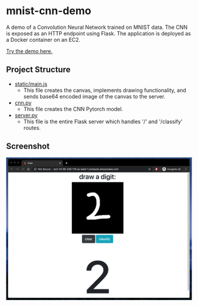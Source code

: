 # mnist-cnn-demo

A demo of a Convolution Neural Network trained on MNIST data. The CNN is exposed as an HTTP endpoint using Flask. The application is deployed as a Docker container on an EC2.

[Try the demo here.](http://ec2-13-56-233-174.us-west-1.compute.amazonaws.com/)

## Project Structure
* [static/main.js](https://github.com/arman-ashrafian/mnist-cnn-demo/blob/master/static/main.js)
  - This file creates the canvas, implements drawing functionality, and sends base64 encoded image of the canvas to the server.
* [cnn.py](https://github.com/arman-ashrafian/mnist-cnn-demo/blob/master/cnn.py) 
  - This file creates the CNN Pytorch model.
* [server.py](https://github.com/arman-ashrafian/mnist-cnn-demo/blob/master/server.py)
  - This file is the entire Flask server which handles '/' and '/classify' routes.

## Screenshot
![screenshot](screenshot.png)
